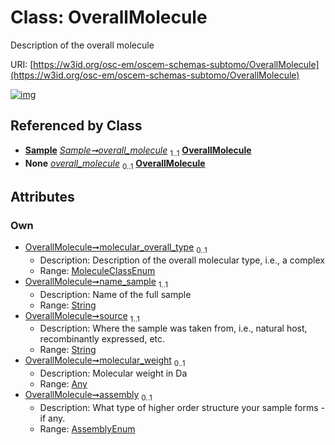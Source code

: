 
# Class: OverallMolecule

Description of the overall molecule

URI: [https://w3id.org/osc-em/oscem-schemas-subtomo/OverallMolecule](https://w3id.org/osc-em/oscem-schemas-subtomo/OverallMolecule)


[![img](https://yuml.me/diagram/nofunky;dir:TB/class/[Sample],[Any]<molecular_weight%200..1-++[OverallMolecule&#124;molecular_overall_type:MoleculeClassEnum%20%3F;name_sample:string;source:string;assembly:AssemblyEnum%20%3F],[Sample]++-%20overall_molecule%201..1>[OverallMolecule],[Sample]++-%20overall_molecule(i)%200..1>[OverallMolecule],[Any])](https://yuml.me/diagram/nofunky;dir:TB/class/[Sample],[Any]<molecular_weight%200..1-++[OverallMolecule&#124;molecular_overall_type:MoleculeClassEnum%20%3F;name_sample:string;source:string;assembly:AssemblyEnum%20%3F],[Sample]++-%20overall_molecule%201..1>[OverallMolecule],[Sample]++-%20overall_molecule(i)%200..1>[OverallMolecule],[Any])

## Referenced by Class

 *  **[Sample](Sample.md)** *[Sample➞overall_molecule](Sample_overall_molecule.md)*  <sub>1..1</sub>  **[OverallMolecule](OverallMolecule.md)**
 *  **None** *[overall_molecule](overall_molecule.md)*  <sub>0..1</sub>  **[OverallMolecule](OverallMolecule.md)**

## Attributes


### Own

 * [OverallMolecule➞molecular_overall_type](OverallMolecule_molecular_overall_type.md)  <sub>0..1</sub>
     * Description: Description of the overall molecular type, i.e., a complex
     * Range: [MoleculeClassEnum](MoleculeClassEnum.md)
 * [OverallMolecule➞name_sample](OverallMolecule_name_sample.md)  <sub>1..1</sub>
     * Description: Name of the full sample
     * Range: [String](types/String.md)
 * [OverallMolecule➞source](OverallMolecule_source.md)  <sub>1..1</sub>
     * Description: Where the sample was taken from, i.e., natural host, recombinantly expressed, etc.
     * Range: [String](types/String.md)
 * [OverallMolecule➞molecular_weight](OverallMolecule_molecular_weight.md)  <sub>0..1</sub>
     * Description: Molecular weight in Da
     * Range: [Any](Any.md)
 * [OverallMolecule➞assembly](OverallMolecule_assembly.md)  <sub>0..1</sub>
     * Description: What type of higher order structure your sample forms - if any.
     * Range: [AssemblyEnum](AssemblyEnum.md)
